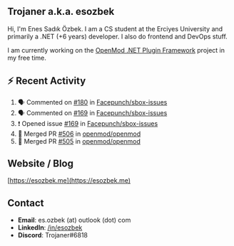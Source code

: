 ##  Trojaner a.k.a. esozbek
Hi, I'm Enes Sadık Özbek. I am a CS student at the Erciyes University and primarily a .NET (+6 years) developer. I also do frontend and DevOps stuff.

I am currently working on the [OpenMod .NET Plugin Framework](https://github.com/openmod/openmod) project in my free time. 

## :zap: Recent Activity

<!--START_SECTION:activity-->
1. 🗣 Commented on [#180](https://github.com/Facepunch/sbox-issues/issues/180) in [Facepunch/sbox-issues](https://github.com/Facepunch/sbox-issues)
2. 🗣 Commented on [#169](https://github.com/Facepunch/sbox-issues/issues/169) in [Facepunch/sbox-issues](https://github.com/Facepunch/sbox-issues)
3. ❗️ Opened issue [#169](https://github.com/Facepunch/sbox-issues/issues/169) in [Facepunch/sbox-issues](https://github.com/Facepunch/sbox-issues)
4. 🎉 Merged PR [#506](https://github.com/openmod/openmod/pull/506) in [openmod/openmod](https://github.com/openmod/openmod)
5. 🎉 Merged PR [#505](https://github.com/openmod/openmod/pull/505) in [openmod/openmod](https://github.com/openmod/openmod)
<!--END_SECTION:activity-->

## Website / Blog
[https://esozbek.me](https://esozbek.me)

## Contact
- **Email**: es.ozbek (at) outlook (dot) com
- **LinkedIn**: [/in/esozbek](https://linkedin.com/in/esozbek)
- **Discord**: Trojaner#6818

